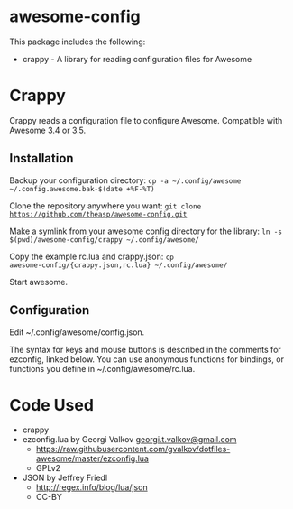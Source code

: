 awesome-config
==============

This package includes the following:
* crappy - A library for reading configuration files for Awesome

Crappy
======

Crappy reads a configuration file to configure Awesome.  Compatible
with Awesome 3.4 or 3.5.

Installation
------------

Backup your configuration directory:
<code>cp -a ~/.config/awesome ~/.config.awesome.bak-$(date +%F-%T)</code>

Clone the repository anywhere you want:
<code>git clone https://github.com/theasp/awesome-config.git</code>

Make a symlink from your awesome config directory for the library:
<code>ln -s $(pwd)/awesome-config/crappy ~/.config/awesome/</code>

Copy the example rc.lua and crappy.json:
<code>cp awesome-config/{crappy.json,rc.lua} ~/.config/awesome/</code>

Start awesome.

Configuration
-------------

Edit ~/.config/awesome/config.json.

The syntax for keys and mouse buttons is described in the comments for
ezconfig, linked below.  You can use anonymous functions for bindings,
or functions you define in ~/.config/awesome/rc.lua.

Code Used
=========

* crappy
 * ezconfig.lua by Georgi Valkov <georgi.t.valkov@gmail.com>
   * https://raw.githubusercontent.com/gvalkov/dotfiles-awesome/master/ezconfig.lua
   * GPLv2
 * JSON by Jeffrey Friedl
   * http://regex.info/blog/lua/json
   * CC-BY
